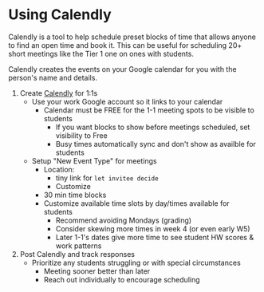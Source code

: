 # Using Calendly

Calendly is a tool to help schedule preset blocks of time that allows anyone to find an open time and book it. This can be useful for scheduling 20+ short meetings like the Tier 1 one on ones with students.

Calendly creates the events on your Google calendar for you with the person's name and details.

1. Create [Calendly](https://calendly.com/) for 1:1s
    - Use your work Google account so it links to your calendar
        - Calendar must be FREE for the 1-1 meeting spots to be visible to students
            - If you want blocks to show before meetings scheduled, set visibility to Free
            - Busy times automatically sync and don't show as availble for students
    - Setup "New Event Type" for meetings
        - Location:
            - tiny link for `let invitee decide`
            - Customize
        - 30 min time blocks
        - Customize available time slots by day/times available for students
            - Recommend avoiding Mondays (grading)
            - Consider skewing more times in week 4 (or even early W5)
            - Later 1-1's dates give more time to see student HW scores & work patterns
2. Post Calendly and track responses
    - Prioritize any students struggling or with special circumstances
        - Meeting sooner better than later
        - Reach out individually to encourage scheduling 
